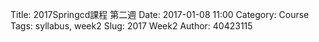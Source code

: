 Title: 2017Springcd課程 第二週
Date: 2017-01-08 11:00
Category: Course
Tags: syllabus, week2
Slug: 2017 Week2
Author: 40423115

<!-- PELICAN_END_SUMMARY -->


